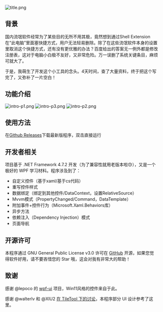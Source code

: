 ![title.png](https://s2.loli.net/2022/07/07/o9rWHAm6fiZS4pQ.png)

## 背景
国内流氓软件经常为了某些目的无所不用其极，竟然想到通过Shell Extension在“此电脑”里面塞快捷方式，用户无法轻易删除。除了在这些流氓软件本身的设置里取消这个快捷方式，还有没有更优雅的办法？百度给出的答案无一例外都是修改注册表，这对于电脑小白极不友好，又非常危险。万一误删了系统关键条目，麻烦可就大了。

于是，我萌生了开发这个小工具的念头。4天时间，查了大量资料，终于把这个写完了，又弥补了一片空白！

## 功能介绍
![intro-p1.png](https://s2.loli.net/2022/07/07/IULqP6W3crB4Vxk.png)
![intro-p3.png](https://s2.loli.net/2022/07/07/49FYxJUWj5l6Z8a.png)
![intro-p2.png](https://s2.loli.net/2022/07/07/mC9lh4SvHUIrD1W.png)

## 使用方法
在[Github Releases](https://github.com/1357310795/MyComputerManager/releases)下载最新版程序，双击直接运行

## 开发者相关
项目基于 .NET Framework 4.7.2 开发（为了兼容性就用老版本啦😓），又是一个极好的 WPF 学习材料。程序涉及到了：
- 自定义控件（基于xaml/基于cs代码）
- 重写控件样式
- 数据绑定（绑定到其他控件/DataContext，设置RelativeSource）
- Mvvm模式（PropertyChanged/Command，DataTemplate）
- 附加事件+控件行为（Microsoft.Xaml.Behaviors库）
- 异步方法
- 依赖注入（Dependency Injection）模式
- 页面导航

## 开源许可
本程序通过 GNU General Public License v3.0 许可在 [GitHub](https://github.com/1357310795/MyComputerManager) 开源，如果您觉得软件好用，请不要吝惜您的 Star 哦，这会对我有非常大的帮助！

## 致谢
感谢 @lepoco 的 [wpf-ui](https://github.com/lepoco/wpfui) 项目，Win11风格的控件来自于此。

感谢 @walterlv 和 @XIU2 [在 TileTool 下的讨论](https://github.com/XIU2/TileTool/pull/4)，本程序部分 UI 设计参考了这里。

